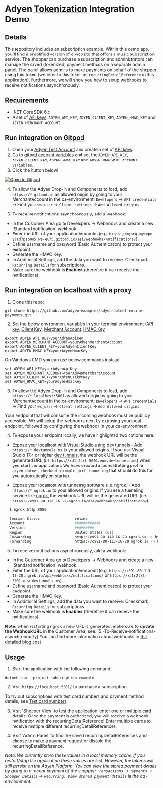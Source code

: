 # Adyen [Tokenization](https://docs.adyen.com/online-payments-tokenization) Integration Demo

## Details

This repository includes an subscription example. Within this demo app, you'll find a simplified version of a website that offers a music subscription service. The shopper can purchase a subscription and administrators can manage the saved (tokenized) payment methods on a separate admin panel. The panel allows admins to make payments on behalf of the shopper using this token (we refer to this token as `recurringDetailReference` in this application). Furthermore, we will show you how to setup webhooks to receive notifications asynchronously. 


## Requirements

- .NET Core SDK 6.x
- A set of [API keys](https://docs.adyen.com/user-management/how-to-get-the-api-key): `ADYEN_API_KEY`, `ADYEN_CLIENT_KEY`, `ADYEN_HMAC_KEY` and `ADYEN_MERCHANT_ACCOUNT`.

## Run integration on [Gitpod](https://gitpod.io/)
1. Open your [Adyen Test Account](https://ca-test.adyen.com/ca/ca/overview/default.shtml) and create a set of [API keys](https://docs.adyen.com/user-management/how-to-get-the-api-key).
2. Go to [gitpod account variables](https://gitpod.io/variables) and set the `ADYEN_API_KEY`, `ADYEN_CLIENT_KEY`, `ADYEN_HMAC_KEY` and `ADYEN_MERCHANT_ACCOUNT variables`.
3. Click the button below!

[![Open in Gitpod](https://gitpod.io/button/open-in-gitpod.svg)](https://gitpod.io/#https://github.com/adyen-examples/adyen-dotnet-online-payments/tree/main/subscription-example)

4. To allow the Adyen Drop-In and Components to load, add `https://*.gitpod.io` as allowed origin by going to your MerchantAccount in the ca-environment: `Developers` → `API credentials` → Find your `ws_user` → `Client settings` → `Add Allowed origins`.

5. To receive notifications asynchronously, add a webhook: 
* In the Customer Area go to Developers → Webhooks and create a new 'Standard notification' webhook.
* Enter the URL of your application/endpoint (e.g. `https://myorg-myrepo-y8ad7pso0w5.ws-eu75.gitpod.io/api/webhooks/notifications/`).
* Define username and password (Basic Authentication) to protect your endpoint.
* Generate the HMAC Key.
* In Additional Settings, add the data you want to receive. Checkmark `Recurring Details` for subscriptions.
* Make sure the webhook is **Enabled** (therefore it can receive the notifications).


## Run integration on localhost with a proxy

1. Clone this repo:

```
git clone https://github.com/adyen-examples/adyen-dotnet-online-payments.git
```

2. Set the below environment variables in your terminal environment ([API key](https://docs.adyen.com/user-management/how-to-get-the-api-key), [Client Key](https://docs.adyen.com/user-management/client-side-authentication), [Merchant Account](https://docs.adyen.com/account/account-structure), [HMAC Key](https://docs.adyen.com/development-resources/webhooks/verify-hmac-signatures)

```shell
export ADYEN_API_KEY=yourAdyenApiKey
export ADYEN_MERCHANT_ACCOUNT=yourAdyenMerchantAccount
export ADYEN_CLIENT_KEY=yourAdyenClientKey
export ADYEN_HMAC_KEY=yourAdyenHmacKey
```

On Windows CMD you can use below commands instead

```shell
set ADYEN_API_KEY=yourAdyenApiKey
set ADYEN_MERCHANT_ACCOUNT=yourAdyenMerchantAccount
set ADYEN_CLIENT_KEY=yourAdyenClientKey
set ADYEN_HMAC_KEY=yourAdyenHmacKey
```

3. To allow the Adyen Drop-In and Components to load, add `https://*.localhost:5001` as allowed origin by going to your MerchantAccount in the ca-environment: `Developers` → `API credentials` → Find your `ws_user` → `Client settings` → `Add Allowed origins`.

Your endpoint that will consume the incoming webhook must be publicly accessible. We will setup the webhooks next by exposing your local endpoint, followed by configuring the webhook in your ca-environment. 

4. To expose your endpoint locally, we have highlighted two options here.  
* Expose your localhost with Visual Studio using [dev tunnels](https://devblogs.microsoft.com/visualstudio/public-preview-of-dev-tunnels-in-visual-studio-for-asp-net-core-projects/) - Add `https://*.devtunnels.ms` to your allowed origins.
If you use Visual Studio 17.4 or higher [dev tunnels](dev-tunnels), the webhook URL will be the generated URL (i.e. `https://xd1r2txt-5001.euw.devtunnels.ms`) when you start the application. We have created a launchSetting profile `adyen_dotnet_checkout_example_port_tunneling` that should do this for you automatically on startup.

* Expose your localhost with tunneling software (i.e. ngrok) - Add `https://*.ngrok.io` to your allowed origins.
If you use a tunneling service like [ngrok](ngrok), the webhook URL will be the generated URL (i.e. `https://c991-80-113-16-28.ngrok.io/api/webhooks/notifications/`).

```bash
  $ ngrok http 8080
  
  Session Status                online                                                                                           
  Account                       ############                                                                      
  Version                       #########                                                                                          
  Region                        United States (us)                                                                                 
  Forwarding                    http://c991-80-113-16-28.ngrok.io -> http://localhost:8080                                       
  Forwarding                    https://c991-80-113-16-28.ngrok.io -> http://localhost:8080           
```


5. To receive notifications asynchronously, add a webhook: 
* In the Customer Area go to Developers → Webhooks and create a new 'Standard notification' webhook.
* Enter the URL of your application/endpoint (e.g. `https://c991-80-113-16-28.ngrok.io/api/webhooks/notifications/` or `https://xd1r2txt-5001.euw.devtunnels.ms`).
* Define username and password (Basic Authentication) to protect your endpoint.
* Generate the HMAC Key.
* In Additional Settings, add the data you want to receive: Checkmark `Recurring Details` for subscriptions.
* Make sure the webhook is **Enabled** (therefore it can receive the notifications).

**Note:** when restarting ngrok a new URL is generated, make sure to **update the Webhook URL** in the Customer Area, see: [5.-To-Receive-notifications-asynchronously]
You can find more information about webhooks in [this detailed blog post](https://www.adyen.com/blog/Integrating-webhooks-notifications-with-Adyen-Checkout)


## Usage

1. Start the application with the following command:

```
dotnet run --project subscription-example
```

2. Visit `https://localhost:5001/` to purchase a subscription.

To try out subscriptions with test card numbers and payment method details, see [Test card numbers](https://docs.adyen.com/development-resources/test-cards/test-card-numbers).

3. Visit 'Shopper View' to test the application, enter one or multiple card details. Once the payment is authorized, you will receive a webhook notification with the recurringDetailReference! Enter multiple cards to receive multiple different recurringDetailReferences.

4. Visit 'Admin Panel' to find the saved recurringDetailReferences and choose to make a payment request or disable the recurringDetailReference.

_Note: We currently store these values in a local memory cache, if you restart/stop the application these values are lost. However, the tokens will still persist on the Adyen Platform. You can view the stored payment details by going to a recent payment of the shopper: `Transactions` → `Payments` → `Shopper Details` → `Recurring: View stored payment details` in the ca-environment._
